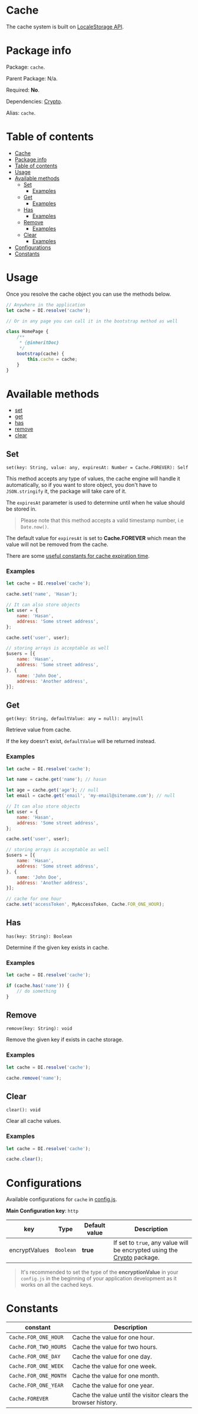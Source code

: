 # Cache
The cache system is built on [LocaleStorage API](https://developer.mozilla.org/en-US/docs/Web/API/Storage/LocalStorage).

# Package info

Package: `cache`.

Parent Package: N/a.

Required: **No**.

Dependencies: [Crypto](./crypto.md).

Alias: `cache`.

# Table of contents
- [Cache](#cache)
- [Package info](#package-info)
- [Table of contents](#table-of-contents)
- [Usage](#usage)
- [Available methods](#available-methods)
    - [Set](#set)
        - [Examples](#examples)
    - [Get](#get)
        - [Examples](#examples)
    - [Has](#has)
        - [Examples](#examples)
    - [Remove](#remove)
        - [Examples](#examples)
    - [Clear](#clear)
        - [Examples](#examples)
- [Configurations](#configurations)
- [Constants](#constants)


# Usage

Once you resolve the cache object you can use the methods below.

```javascript
// Anywhere in the application
let cache = DI.resolve('cache');

// Or in any page you can call it in the bootstrap method as well

class HomePage {
    /**
     * {@inheritDoc}
     */
    bootstrap(cache) {
        this.cache = cache;
    } 
}
```

# Available methods
- [set](#set)
- [get](#get)
- [has](#has)
- [remove](#remove)
- [clear](#clear)

## Set

`set(key: String, value: any, expiresAt: Number = Cache.FOREVER): Self`

This method accepts any type of values, the cache engine will handle it automatically, so if you want to store object, you don't have to `JSON.stringify` it, the package will take care of it.

The `expiresAt` parameter is used to determine until when he value should be stored in.

> Please note that this method accepts a valid timestamp number, i.e `Date.now()`.

The default value for `expiresAt` is set to **Cache.FOREVER** which mean the value will not be removed from the cache.

There are some [useful constants for cache expiration time](#constants).

### Examples

```javascript
let cache = DI.resolve('cache');

cache.set('name', 'Hasan');

// It can also store objects
let user = {
    name: 'Hasan',
    address: 'Some street address',
};

cache.set('user', user);

// storing arrays is acceptable as well
$users = [{
    name: 'Hasan',
    address: 'Some street address',
}, {
    name: 'John Doe',
    address: 'Another address',
}];
```

## Get

`get(key: String, defaultValue: any = null): any|null`

Retrieve value from cache.

If the key doesn't exist, `defaultValue` will be returned instead.

### Examples

```javascript
let cache = DI.resolve('cache');

let name = cache.get('name'); // hasan

let age = cache.get('age'); // null
let email = cache.get('email', 'my-email@sitename.com'); // null

// It can also store objects
let user = {
    name: 'Hasan',
    address: 'Some street address',
};

cache.set('user', user);

// storing arrays is acceptable as well
$users = [{
    name: 'Hasan',
    address: 'Some street address',
}, {
    name: 'John Doe',
    address: 'Another address',
}];

// cache for one hour
cache.set('accessToken', MyAccessToken, Cache.FOR_ONE_HOUR);
```

## Has

`has(key: String): Boolean`

Determine if the given key exists in cache.

### Examples

```javascript
let cache = DI.resolve('cache');

if (cache.has('name')) {
    // do something
}
```

## Remove

`remove(key: String): void`

Remove the given key if exists in cache storage.

### Examples

```javascript
let cache = DI.resolve('cache');

cache.remove('name');

```

## Clear

`clear(): void`

Clear all cache values.

### Examples

```javascript
let cache = DI.resolve('cache');

cache.clear();
```

# Configurations
Available configurations for `cache` in [config.js](./../config-js.md).

**Main Configuration key**: `http`

| key           | Type      | Default value | Description                                                                            |
| ------------- | --------- | ------------- | -------------------------------------------------------------------------------------- |
| encryptValues | `Boolean` | **true**      | If set to `true`, any value will be encrypted using the [Crypto](./crypto.md) package. |

> It's recommended to set the type of the **encryptionValue** in your `config.js` in the beginning of your application development as it works on all the cached keys.

# Constants

| constant              | Description                                                   |
| --------------------- | ------------------------------------------------------------- |
| `Cache.FOR_ONE_HOUR`  | Cache the value for one hour.                                 |
| `Cache.FOR_TWO_HOURS` | Cache the value for two hours.                                |
| `Cache.FOR_ONE_DAY`   | Cache the value for one day.                                  |
| `Cache.FOR_ONE_WEEK`  | Cache the value for one week.                                 |
| `Cache.FOR_ONE_MONTH` | Cache the value for one month.                                |
| `Cache.FOR_ONE_YEAR`  | Cache the value for one year.                                 |
| `Cache.FOREVER`       | Cache the value until the visitor clears the browser history. |
